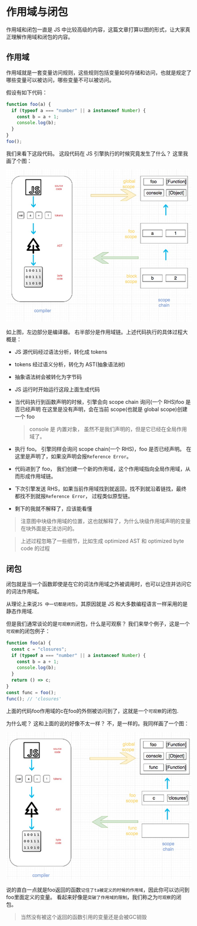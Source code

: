 # 作用域与闭包

作用域和闭包一直是 JS 中比较高级的内容，这篇文章打算以图的形式，让大家真正理解作用域和闭包的内容。

## 作用域

作用域就是一套变量访问规则，这些规则包括变量如何存储和访问，也就是规定了哪些变量可以被访问，哪些变量不可以被访问。

假设有如下代码：

```js
function foo(a) {
  if (typeof a === "number" || a instanceof Number) {
    const b = a + 1;
    console.log(b);
  }
}
foo();
```

我们来看下这段代码。 这段代码在 JS 引擎执行的时候究竟发生了什么？ 这里我画了个图：

![scope&closures](../../assets/imgs/topics/js/scope&closures-1.jpg)

如上图，左边部分是编译器。 右半部分是作用域链。上述代码执行的具体过程大概是：

- JS 源代码经过语法分析，转化成 tokens
- tokens 经过语义分析，转化为 AST(抽象语法树)
- 抽象语法树会被转化为字节码
- JS 运行时开始运行这段上面生成代码
- 当代码执行到函数声明的时候，引擎会向 scope chain 询问(一个 RHS)foo 是否已经声明
  在这里是没有声明，会在当前 scope(也就是 global scope)创建一个 foo
  > console 是 内置对象， 虽然不是我们声明的，但是它已经在全局作用域了。
- 执行 foo。 引擎同样会询问 scope chain(一个 RHS)，foo 是否已经声明。
  在这里是声明了，如果没声明会报`Reference Error`。
- 代码进到了 foo， 我们创建一个新的作用域，这个作用域指向全局作用域，从而形成作用域链。

- 下次引擎发送 RHS，如果当前作用域找到就返回，找不到就沿着链找，最终都找不到就报`Reference Error`，
  过程类似原型链。

- 剩下的我就不解释了，应该能看懂

> 注意图中块级作用域的位置，这也就解释了，为什么块级作用域声明的变量在块外面是无法访问的。

> 上述过程忽略了一些细节，比如生成 optimized AST 和 optimized byte code 的过程


## 闭包

闭包就是当一个函数即使是在它的词法作用域之外被调用时，也可以记住并访问它的词法作用域。

从理论上来说`JS 中一切都是闭包`，其原因就是 JS 和大多数编程语言一样采用的是静态作用域.

 但是我们通常谈论的是`可观察的`闭包，什么是可观察？ 我们来举个例子，这是一个`可观察`的闭包例子：

```js
function foo(a) {
  const c = "closures";
  if (typeof a === "number" || a instanceof Number) {
    const b = a + 1;
    console.log(b);
  }
  return () => c;
}
const func = foo();
func(); // 'closures'
```

上面的代码foo作用域的c在foo的外侧被访问到了，这就是一个`可观察`的闭包.

为什么呢？ 这和上面的说的好像不太一样？ 不，是一样的。我同样画了一个图：

![scope&closures-2](../../assets/imgs/topics/js/scope&closures-2.jpg)

说的直白一点就是foo返回的函数`记住了ta被定义的时候的作用域`，因此你可以访问到foo里面定义的变量。
看起来好像是`突破了作用域的限制`，我们称之为`可观察`的闭包。

> 当然没有被这个返回的函数引用的变量还是会被GC销毁